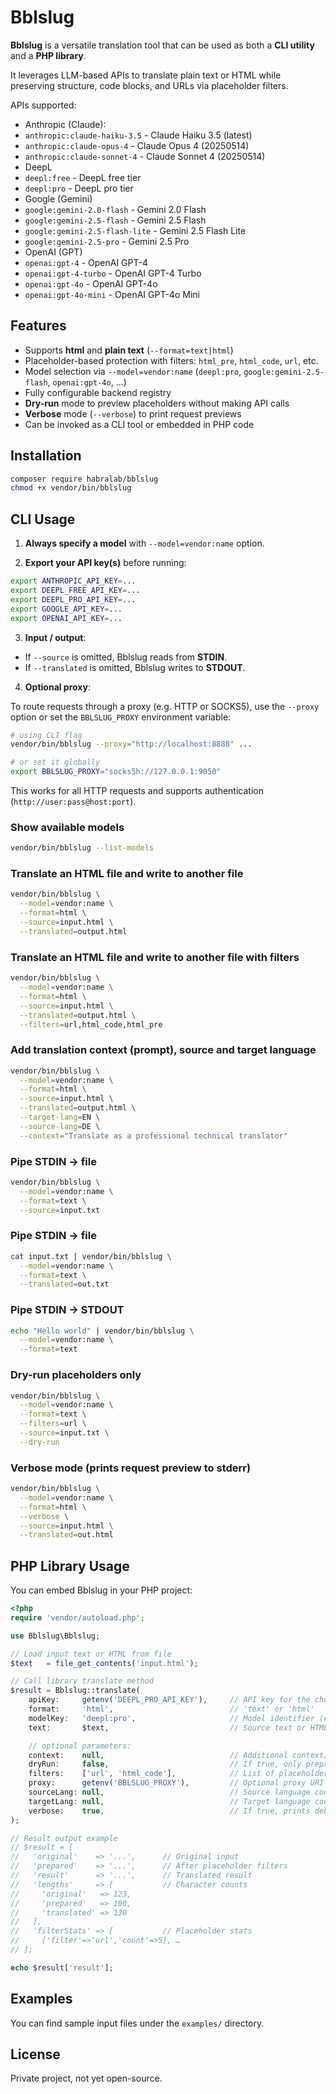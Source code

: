 # Bblslug

**Bblslug** is a versatile translation tool that can be used as both a **CLI utility** and a **PHP library**.

It leverages LLM-based APIs to translate plain text or HTML while preserving structure, code blocks, and URLs via placeholder filters.

APIs supported:

- Anthropic (Claude):
 - `anthropic:claude-haiku-3.5` - Claude Haiku 3.5 (latest)
 - `anthropic:claude-opus-4` - Claude Opus 4 (20250514)
 - `anthropic:claude-sonnet-4` - Claude Sonnet 4 (20250514)
- DeepL
 - `deepl:free` - DeepL free tier
 - `deepl:pro` - DeepL pro tier
- Google (Gemini)
 - `google:gemini-2.0-flash` - Gemini 2.0 Flash
 - `google:gemini-2.5-flash` - Gemini 2.5 Flash
 - `google:gemini-2.5-flash-lite` - Gemini 2.5 Flash Lite
 - `google:gemini-2.5-pro` - Gemini 2.5 Pro
- OpenAI (GPT)
 - `openai:gpt-4` - OpenAI GPT-4
 - `openai:gpt-4-turbo` - OpenAI GPT-4 Turbo
 - `openai:gpt-4o` - OpenAI GPT-4o
 - `openai:gpt-4o-mini` - OpenAI GPT-4o Mini

## Features

- Supports **html** and **plain text** (`--format=text|html`)
- Placeholder-based protection with filters: `html_pre`, `html_code`, `url`, etc.
- Model selection via `--model=vendor:name` (`deepl:pro`, `google:gemini-2.5-flash`, `openai:gpt-4o`, …)
- Fully configurable backend registry
- **Dry-run** mode to preview placeholders without making API calls
- **Verbose** mode (`--verbose`) to print request previews
- Can be invoked as a CLI tool or embedded in PHP code

## Installation

```bash
composer require habralab/bblslug
chmod +x vendor/bin/bblslug
```

## CLI Usage

1. **Always specify a model** with `--model=vendor:name` option.

2. **Export your API key(s)** before running:

 ```bash
 export ANTHROPIC_API_KEY=...
 export DEEPL_FREE_API_KEY=...
 export DEEPL_PRO_API_KEY=...
 export GOOGLE_API_KEY=...
 export OPENAI_API_KEY=...
 ```

3. **Input / output**:

 - If `--source` is omitted, Bblslug reads from **STDIN**.
 - If `--translated` is omitted, Bblslug writes to **STDOUT**.

4. **Optional proxy**:

To route requests through a proxy (e.g. HTTP or SOCKS5), use the `--proxy` option or set the `BBLSLUG_PROXY` environment variable:

```bash
# using CLI flag
vendor/bin/bblslug --proxy="http://localhost:8888" ...

# or set it globally
export BBLSLUG_PROXY="socks5h://127.0.0.1:9050"
```

This works for all HTTP requests and supports authentication (`http://user:pass@host:port`).


### Show available models
```bash
vendor/bin/bblslug --list-models
```

### Translate an HTML file and write to another file

```bash
vendor/bin/bblslug \
  --model=vendor:name \
  --format=html \
  --source=input.html \
  --translated=output.html
```

### Translate an HTML file and write to another file with filters

```bash
vendor/bin/bblslug \
  --model=vendor:name \
  --format=html \
  --source=input.html \
  --translated=output.html \
  --filters=url,html_code,html_pre
```

### Add translation context (prompt), source and target language

```bash
vendor/bin/bblslug \
  --model=vendor:name \
  --format=html \
  --source=input.html \
  --translated=output.html \
  --target-lang=EN \
  --source-lang=DE \
  --context="Translate as a professional technical translator"
```

### Pipe STDIN → file

```bash
vendor/bin/bblslug \
  --model=vendor:name \
  --format=text \
  --source=input.txt
```

### Pipe STDIN → file

```bash
cat input.txt | vendor/bin/bblslug \
  --model=vendor:name \
  --format=text \
  --translated=out.txt
```

### Pipe STDIN → STDOUT

```bash
echo "Hello world" | vendor/bin/bblslug \
  --model=vendor:name \
  --format=text
```

### Dry-run placeholders only

```bash
vendor/bin/bblslug \
  --model=vendor:name \
  --format=text \
  --filters=url \
  --source=input.txt \
  --dry-run
```

### Verbose mode (prints request preview to stderr)

```bash
vendor/bin/bblslug \
  --model=vendor:name \
  --format=html \
  --verbose \
  --source=input.html \
  --translated=out.html
```

## PHP Library Usage

You can embed Bblslug in your PHP project:

```php
<?php
require 'vendor/autoload.php';

use Bblslug\Bblslug;

// Load input text or HTML from file
$text   = file_get_contents('input.html');

// Call library translate method
$result = Bblslug::translate(
    apiKey:     getenv('DEEPL_PRO_API_KEY'),     // API key for the chosen model
    format:     'html',                          // 'text' or 'html'
    modelKey:   'deepl:pro',                     // Model identifier (e.g. deepl:free, deepl:pro, openai:gpt-4o)
    text:       $text,                           // Source text or HTML

    // optional parameters:
    context:    null,                            // Additional context/prompt (DeepL: context)
    dryRun:     false,                           // If true, only prepare placeholders, no API call
    filters:    ['url', 'html_code'],            // List of placeholder filters
    proxy:      getenv('BBLSLUG_PROXY'),         // Optional proxy URI (http://..., socks5h://...)
    sourceLang: null,                            // Source language code (optional; autodetect if null)
    targetLang: null,                            // Target language code (optional; default from driver settings)
    verbose:    true,                            // If true, prints debug request/response to stderr
);

// Result output example
// $result = [
//   'original'    => '...',      // Original input
//   'prepared'    => '...',      // After placeholder filters
//   'result'      => '...',      // Translated result
//   'lengths'     => [           // Character counts
//     'original'   => 123,
//     'prepared'   => 100,
//     'translated' => 130
//   ],
//   'filterStats' => [           // Placeholder stats
//     ['filter'=>'url','count'=>5], …
// ];

echo $result['result'];
```

## Examples

You can find sample input files under the `examples/` directory.

## License

Private project, not yet open-source.
